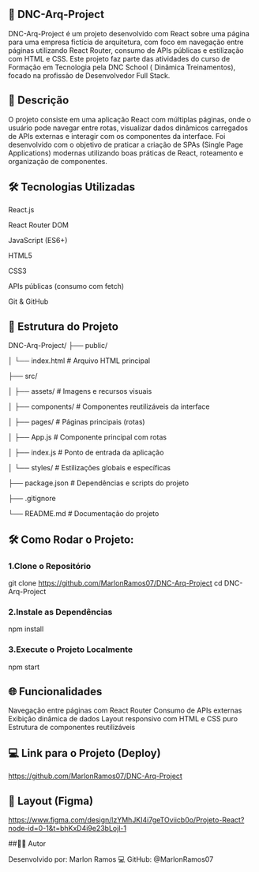 ## 🚀 DNC-Arq-Project
DNC-Arq-Project é um projeto desenvolvido com React sobre uma página para uma empresa fictícia de arquitetura, com foco em navegação entre páginas utilizando React Router, consumo de APIs públicas e estilização com HTML e CSS. Este projeto faz parte das atividades do curso de Formação em Tecnologia pela DNC School ( Dinâmica Treinamentos), focado na profissão de Desenvolvedor Full Stack.

## 📌 Descrição
O projeto consiste em uma aplicação React com múltiplas páginas, onde o usuário pode navegar entre rotas, visualizar dados dinâmicos carregados de APIs externas e interagir com os componentes da interface. Foi desenvolvido com o objetivo de praticar a criação de SPAs (Single Page Applications) modernas utilizando boas práticas de React, roteamento e organização de componentes.

## 🛠️ Tecnologias Utilizadas
React.js

React Router DOM

JavaScript (ES6+)

HTML5

CSS3

APIs públicas (consumo com fetch)

Git & GitHub

## 📁 Estrutura do Projeto

DNC-Arq-Project/
├── public/

│   └── index.html             # Arquivo HTML principal

├── src/

│   ├── assets/                # Imagens e recursos visuais

│   ├── components/            # Componentes reutilizáveis da interface

│   ├── pages/                 # Páginas principais (rotas)

│   ├── App.js                 # Componente principal com rotas

│   ├── index.js               # Ponto de entrada da aplicação

│   └── styles/                # Estilizações globais e específicas

├── package.json               # Dependências e scripts do projeto

├── .gitignore

└── README.md                  # Documentação do projeto


## 🛠️ Como Rodar o Projeto: 

### 1.Clone o Repositório
git clone https://github.com/MarlonRamos07/DNC-Arq-Project 
cd DNC-Arq-Project

### 2.Instale as Dependências
npm install

### 3.Execute o Projeto Localmente
npm start

## 🌐 Funcionalidades

Navegação entre páginas com React Router
Consumo de APIs externas
Exibição dinâmica de dados
Layout responsivo com HTML e CSS puro
Estrutura de componentes reutilizáveis

## 💻 Link para o Projeto (Deploy)
https://github.com/MarlonRamos07/DNC-Arq-Project

## 🎨 Layout (Figma)
https://www.figma.com/design/lzYMhJKI4i7geTOviicb0o/Projeto-React?node-id=0-1&t=bhKxD4i9e23bLojl-1

##👨‍🎓 Autor

Desenvolvido por:
Marlon Ramos
💻 GitHub: @MarlonRamos07








